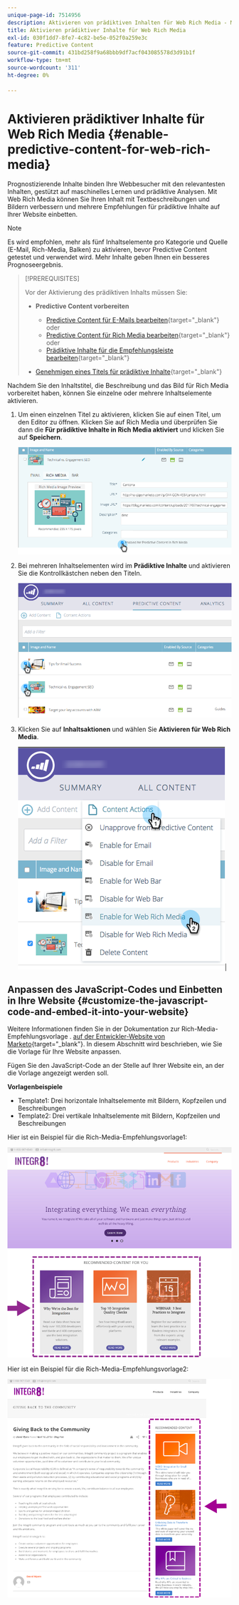```yaml
---
unique-page-id: 7514956
description: Aktivieren von prädiktiven Inhalten für Web Rich Media - Marketo Docs - Produktdokumentation
title: Aktivieren prädiktiver Inhalte für Web Rich Media
exl-id: 030f1dd7-8fe7-4c82-be5e-052f0a259e3c
feature: Predictive Content
source-git-commit: 431bd258f9a68bbb9df7acf043085578d3d91b1f
workflow-type: tm+mt
source-wordcount: '311'
ht-degree: 0%

---
```


# Aktivieren prädiktiver Inhalte für Web Rich Media {#enable-predictive-content-for-web-rich-media}

Prognostizierende Inhalte binden Ihre Webbesucher mit den relevantesten Inhalten, gestützt auf maschinelles Lernen und prädiktive Analysen. Mit Web Rich Media können Sie Ihren Inhalt mit Textbeschreibungen und Bildern verbessern und mehrere Empfehlungen für prädiktive Inhalte auf Ihrer Website einbetten.

>[!NOTE]
>
>Es wird empfohlen, mehr als fünf Inhaltselemente pro Kategorie und Quelle (E-Mail, Rich-Media, Balken) zu aktivieren, bevor Predictive Content getestet und verwendet wird. Mehr Inhalte geben Ihnen ein besseres Prognoseergebnis.

>[!PREREQUISITES]
>
>Vor der Aktivierung des prädiktiven Inhalts müssen Sie:
>
>* **Predictive Content vorbereiten**
>
>   * [Predictive Content für E-Mails bearbeiten](/help/marketo/product-docs/predictive-content/working-with-predictive-content/edit-predictive-content-for-emails.md){target="_blank"} oder
>   * [Predictive Content für Rich Media bearbeiten](/help/marketo/product-docs/predictive-content/working-with-predictive-content/edit-predictive-content-for-rich-media.md){target="_blank"} oder
>   * [Prädiktive Inhalte für die Empfehlungsleiste bearbeiten](/help/marketo/product-docs/predictive-content/working-with-predictive-content/edit-predictive-content-for-the-recommendation-bar.md){target="_blank"}
>
>* [Genehmigen eines Titels für prädiktive Inhalte](/help/marketo/product-docs/predictive-content/working-with-all-content/approve-a-title-for-predictive-content.md){target="_blank"}

Nachdem Sie den Inhaltstitel, die Beschreibung und das Bild für Rich Media vorbereitet haben, können Sie einzelne oder mehrere Inhaltselemente aktivieren.

1. Um einen einzelnen Titel zu aktivieren, klicken Sie auf einen Titel, um den Editor zu öffnen. Klicken Sie auf Rich Media und überprüfen Sie dann die **Für prädiktive Inhalte in Rich Media aktiviert** und klicken Sie auf **Speichern**.

   ![](assets/image2017-10-3-9-3a50-3a29.png)

1. Bei mehreren Inhaltselementen wird im **Prädiktive Inhalte** und aktivieren Sie die Kontrollkästchen neben den Titeln.

   ![](assets/image2017-10-3-10-3a0-3a42.png)

1. Klicken Sie auf **Inhaltsaktionen** und wählen Sie **Aktivieren für Web Rich Media**.

   ![](assets/image2017-10-3-10-3a2-3a6.png)|

## Anpassen des JavaScript-Codes und Einbetten in Ihre Website  {#customize-the-javascript-code-and-embed-it-into-your-website}

Weitere Informationen finden Sie in der Dokumentation zur Rich-Media-Empfehlungsvorlage . [auf der Entwickler-Website von Marketo](https://developers.marketo.com/documentation/websites/rtp-rich-media-recommendations-api){target="_blank"}. In diesem Abschnitt wird beschrieben, wie Sie die Vorlage für Ihre Website anpassen.

Fügen Sie den JavaScript-Code an der Stelle auf Ihrer Website ein, an der die Vorlage angezeigt werden soll.

**Vorlagenbeispiele**

* Template1: Drei horizontale Inhaltselemente mit Bildern, Kopfzeilen und Beschreibungen
* Template2: Drei vertikale Inhaltselemente mit Bildern, Kopfzeilen und Beschreibungen

Hier ist ein Beispiel für die Rich-Media-Empfehlungsvorlage1:

![](assets/image2015-6-1-17-3a8-3a33.png)

Hier ist ein Beispiel für die Rich-Media-Empfehlungsvorlage2:

![](assets/image2015-12-20-10-3a35-3a12.png)
